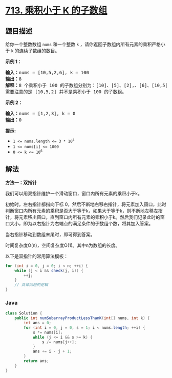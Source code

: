 # [713. 乘积小于 K 的子数组](https://leetcode.cn/problems/subarray-product-less-than-k)

## 题目描述

给你一个整数数组 <code>nums</code> 和一个整数 <code>k</code> ，请你返回子数组内所有元素的乘积严格小于<em> </em><code>k</code> 的连续子数组的数目。

<p><strong>示例 1：</strong></p>

<pre>
<strong>输入：</strong>nums = [10,5,2,6], k = 100
<strong>输出：</strong>8
<strong>解释：</strong>8 个乘积小于 100 的子数组分别为：[10]、[5]、[2],、[6]、[10,5]、[5,2]、[2,6]、[5,2,6]。
需要注意的是 [10,5,2] 并不是乘积小于 100 的子数组。
</pre>

<p><strong>示例 2：</strong></p>

<pre>
<strong>输入：</strong>nums = [1,2,3], k = 0
<strong>输出：</strong>0</pre>

<p><strong>提示:&nbsp;</strong></p>

<ul>
	<li><code>1 &lt;= nums.length &lt;= 3 * 10<sup>4</sup></code></li>
	<li><code>1 &lt;= nums[i] &lt;= 1000</code></li>
	<li><code>0 &lt;= k &lt;= 10<sup>6</sup></code></li>
</ul>

## 解法

**方法一：双指针**

我们可以用双指针维护一个滑动窗口，窗口内所有元素的乘积小于k。

初始时，左右指针都指向下标 0，然后不断地右移右指针，将元素加入窗口，此时判断窗口内所有元素的乘积是否大于等于k，如果大于等于k，则不断地左移左指针，将元素移出窗口，直到窗口内所有元素的乘积小于k。然后我们记录此时的窗口大小，即为以右指针为右端点的满足条件的子数组个数，将其加入答案。

当右指针移动到数组末尾时，即可得到答案。

时间复杂度O(n)，空间复杂度O(1)。其中n为数组的长度。

以下是双指针的常用算法模板：

```java
for (int i = 0, j = 0; i < n; ++i) {
    while (j < i && check(j, i)) {
        ++j;
    }
    // 具体问题的逻辑
}
```

### **Java**

```java
class Solution {
    public int numSubarrayProductLessThanK(int[] nums, int k) {
        int ans = 0;
        for (int i = 0, j = 0, s = 1; i < nums.length; ++i) {
            s *= nums[i];
            while (j <= i && s >= k) {
                s /= nums[j++];
            }
            ans += i - j + 1;
        }
        return ans;
    }
}
```
